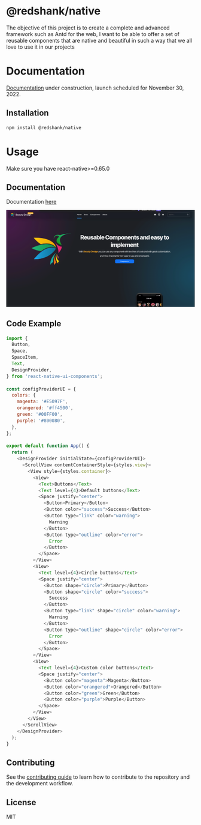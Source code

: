 # @redshank/native

The objective of this project is to create a complete and advanced framework such as Antd for the web, I want to be able to offer a set of reusable components that are native and beautiful in such a way that we all love to use it in our projects

# Documentation

[Documentation](https://www.redshank.app) under construction, launch scheduled for November 30, 2022.

## Installation

```sh
npm install @redshank/native
```

# Usage

Make sure you have react-native>=0.65.0

## Documentation

Documentation [here](https://redshank.app)

![img.png](../../img.png)

## Code Example

```js
import {
  Button,
  Space,
  SpaceItem,
  Text,
  DesignProvider,
} from 'react-native-ui-components';

const configProviderUI = {
  colors: {
    magenta: '#E5097F',
    orangered: '#ff4500',
    green: '#00FF00',
    purple: '#800080',
  },
};

export default function App() {
  return (
    <DesignProvider initialState={configProviderUI}>
      <ScrollView contentContainerStyle={styles.view}>
        <View style={styles.container}>
          <View>
            <Text>Buttons</Text>
            <Text level={4}>Default buttons</Text>
            <Space justify="center">
              <Button>Primary</Button>
              <Button color="success">Success</Button>
              <Button type="link" color="warning">
                Warning
              </Button>
              <Button type="outline" color="error">
                Error
              </Button>
            </Space>
          </View>
          <View>
            <Text level={4}>Circle buttons</Text>
            <Space justify="center">
              <Button shape="circle">Primary</Button>
              <Button shape="circle" color="success">
                Success
              </Button>
              <Button type="link" shape="circle" color="warning">
                Warning
              </Button>
              <Button type="outline" shape="circle" color="error">
                Error
              </Button>
            </Space>
          </View>
          <View>
            <Text level={4}>Custom color buttons</Text>
            <Space justify="center">
              <Button color="magenta">Magenta</Button>
              <Button color="orangered">Orangered</Button>
              <Button color="green">Green</Button>
              <Button color="purple">Purple</Button>
            </Space>
          </View>
        </View>
      </ScrollView>
    </DesignProvider>
  );
}
```

## Contributing

See the [contributing guide](CONTRIBUTING.md) to learn how to contribute to the repository and the development workflow.

## License

MIT
